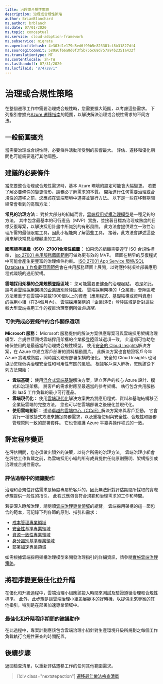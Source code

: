 ```yaml
---
title: 治理或合規性策略
description: 治理或合規性策略
author: BrianBlanchard
ms.author: brblanch
ms.date: 07/01/2020
ms.topic: conceptual
ms.service: cloud-adoption-framework
ms.subservice: migrate
ms.openlocfilehash: 4e303d1e179d8ed6f90b5e823381cf8b31827df4
ms.sourcegitcommit: 580a6f66a0d0f3f5b755c68d757a84b2351a432f
ms.translationtype: MT
ms.contentlocale: zh-TW
ms.lasthandoff: 07/31/2020
ms.locfileid: "87472871"
---
```

# <a name="governance-or-compliance-strategy"></a>治理或合規性策略

在整個遷移工作中需要治理或合規性時，您需要擴大範圍，以考慮這些需求。 下列指引會擴充[Azure 遷移指南](../azure-migration-guide/index.md)的範圍，以解決解決治理或合規性需求的不同方法。

## <a name="general-scope-expansion"></a>一般範圍擴充

當需要治理或合規性時，必要條件活動所受到的影響最大。 評估、遷移和優化期間也可能需要進行其他調整。

## <a name="suggested-prerequisites"></a>建議的必要條件

當您要整合治理或合規性需求時，基本 Azure 環境的設定可能會大幅變更。 若要了解必要條件的變更情形，請務必了解需求的本質。 開始進行任何需要治理或合規性的遷移之前，您應該在雲端環境中選擇並實行方法。 以下是一些在移轉期間經常會看到的高階方法：

**常見的治理方法：** 對於大部分的組織而言，[雲端採用架構治理模型](../../govern/guides/index.md)是一種足夠的方法。 其中包含最基本的可行產品（MVP）實施，並接著目標為治理成熟度的目標反復專案，以解決採用計畫中所識別的有形風險。 此方法會提供建立一致性治理所需的最低限度工具，因此小組能夠了解這些工具。 接著，此方法會詳述這些用來解決常見治理顧慮的工具。

**國際標準組織（ISO）27001合規性藍圖：** 如果您的組織需要遵守 ISO 合規性標準， [iso 27001 共用服務藍圖範例](https://docs.microsoft.com/azure/governance/blueprints/samples/iso27001-shared)可做為更有效的 MVP。 藍圖在稍早的反復程式中可能會產生更豐富的治理條件約束。 [ISO 27001 App Service 環境/SQL Database 工作負載藍圖範例](https://docs.microsoft.com/azure/governance/blueprints/samples/iso27001-ase-sql-workload)會在共用服務藍圖上展開，以對應控制項並部署應用程式環境的通用架構。

**雲端採用架構的企業規模登陸區域：** 您可能需要更健全的治理起點。 若是如此，請考慮[雲端採用架構的企業級別登陸區域](../../ready/enterprise-scale/index.md)。 雲端採用架構的「企業級」登陸區域方法著重于在雲端中裝載1000個以上的資產（應用程式、基礎結構或資料資產）的採用小組（在24個月內）。 雲端採用架構的「企業規模」登陸區域是針對這些較大型雲端採用工作的複雜治理案例所做*的選擇。*

### <a name="partnership-option-to-complete-prerequisites"></a>可供完成必要條件的合作關係選項

**Microsoft 服務：** Microsoft 服務提供的解決方案供應專案可與雲端採用架構治理模型、合規性藍圖或雲端採用架構的企業級登陸區域選項一致。 此選項可協助您確保使用的是最適當的治理或合規性模型。 使用[安全的 Cloud Insights](https://download.microsoft.com/download/C/7/C/C7CEA89D-7BDB-4E08-B998-737C13107361/Secure_Cloud_Insights_Datasheet_EN_US.pdf)解決方案，在 Azure 中建立客戶部署的資料驅動圖片。 此解決方案也會驗證客戶今年 Azure 實現成熟度，同時識別現有部署架構的優化。 安全的 Cloud Insights 也可協助您降低與治理安全性和可用性有關的風險。 根據客戶深入解析，您應該從下列方法開始：

- **雲端基礎：** 使用[混合式雲端基礎](https://download.microsoft.com/download/D/8/7/D872DFD0-1C46-4145-95E4-B5EAB2958B96/Hybrid_Cloud_Foundation_Datasheet_EN_US.pdf)解決方案，建立客戶的核心 Azure 設計、模式和治理架構。 將客戶的需求對應至最適當的參考架構。 執行包含共用服務和 IaaS 工作負載的最小可行產品。
- **雲端現代化：** 使用[雲端現代化](https://download.microsoft.com/download/3/7/3/373F90E3-8568-44F3-B096-CD9C1CD28AB7/Cloud_Modernization_Datasheet_EN_US.pdf)解決方案做為將應用程式、資料和基礎結構移至企業級雲端的完整方法。 您也可以在雲端部署之後優化並現代化。
- **使用雲端創新：** 透過[卓越的雲端中心（CCoE）](https://download.microsoft.com/download/F/8/B/F8BBE4BD-E5F8-4DFB-82F7-C0A4E17051BB/Cloud_Center_of_Excellence_Datasheet_EN_US.pdf)解決方案來與客戶互動。 它會實行一種敏捷式方法來捕捉商務需求，以及重複使用與安全性、合規性和服務管理原則一致的部署套件。 它也會維護 Azure 平臺與操作程式的一致。

## <a name="assess-process-changes"></a>評定程序變更

在評估期間，您必須做出額外的決策，以符合所需的治理方法。 雲端治理小組會在評估工作負載之前，為雲端採用小組的所有成員提供任何原則聲明、架構指引或治理或合規性需求。

### <a name="suggested-action-during-the-assessment-process"></a>評估過程中的建議動作

治理和合規性評估需求是極度專屬於客戶的，因此無法針對評估期間所採取的實際步驟提供一般性的指引。 此程式應包含符合規範和治理需求的工作和時間。

若要深入瞭解治理，請閱讀[雲端治理專業領域](../../govern/governance-disciplines.md)的總覽。 雲端採用架構的這一節包含的範本，可記錄下列各節的原則、指引和需求：

- [成本管理專業領域](../../govern/cost-management/template.md)
- [安全性基準專業領域](../../govern/security-baseline/template.md)
- [資源一致性專業領域](../../govern/resource-consistency/template.md)
- [身分識別基準專業領域](../../govern/identity-baseline/template.md)
- [部署加速專業領域](../../govern/deployment-acceleration/template.md)

如需根據雲端採用架構治理模型來開發治理指引的詳細資訊，請參閱[實施雲端治理策略](../../govern/corporate-policy.md)。

## <a name="optimize-and-promote-process-changes"></a>將程序變更最佳化並升階

在優化和升級過程中，雲端治理小組應該投入時間來測試及驗證遵循治理和合規性標準。 此外，此步驟是讓雲端治理小組策展範本的好時機，以提供未來專案的其他指引，特別是在部署加速專業領域中。

### <a name="suggested-action-during-the-optimize-and-promote-process"></a>最佳化和升階程序期間的建議動作

在此過程中，專案計劃應該包含雲端治理小組針對生產環境升級所規劃之每個工作負載執行合規性審查的時間配置。

## <a name="next-steps"></a>後續步驟

返回檢查清單，以重新評估遷移工作的任何其他範圍需求。

> [!div class="nextstepaction"]
> [遷移最佳做法檢查清單](./index.md)
